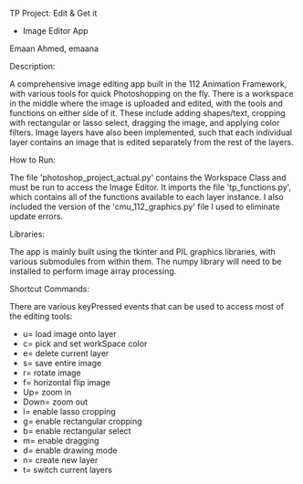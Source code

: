 TP Project: Edit & Get it

- Image Editor App

Emaan Ahmed, emaana

Description: 

A comprehensive image editing app built in the 112 Animation Framework, with various tools for quick Photoshopping on the fly. There is a workspace in the middle where the image is uploaded and edited, with the tools and functions on either side of it. These include adding shapes/text, cropping with rectangular or lasso select, dragging the image, and applying color filters. Image layers have also been implemented, such that each individual layer contains an image that is edited separately from the rest of the layers.


How to Run:

The file 'photoshop_project_actual.py' contains the Workspace Class and must be run to access the Image Editor. It imports the file 'tp_functions.py', which contains all of the functions available to each layer instance. I also included the version of the 'cmu_112_graphics.py' file I used to eliminate update errors.

Libraries:

The app is mainly built using the tkinter and PIL graphics libraries, with various submodules from within them. The numpy library will need to be installed to perform image array processing.


Shortcut Commands:

There are various keyPressed events that can be used to access most of the editing tools:

- u= load image onto layer
- c= pick and set workSpace color
- e= delete current layer
- s= save entire image
- r= rotate image
- f= horizontal flip image
- Up= zoom in
- Down= zoom out
- l= enable lasso cropping
- g= enable rectangular cropping
- b= enable rectangular select
- m= enable dragging
- d= enable drawing mode
- n= create new layer
- t= switch current layers


